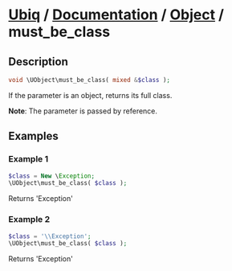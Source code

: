 [Ubiq](https://github.com/Pixel418/Ubiq#readme) / [Documentation](../index.md#readme) / [Object](../index.md#object) / must_be_class
======


Description
-------- 

```php
void \UObject\must_be_class( mixed &$class );
```

If the parameter is an object, returns its full class.

**Note**: The parameter is passed by reference.



Examples
--------

### Example 1

```php
$class = New \Exception;
\UObject\must_be_class( $class );
```
Returns 'Exception'

### Example 2

```php
$class = '\\Exception';
\UObject\must_be_class( $class );
```
Returns 'Exception'

